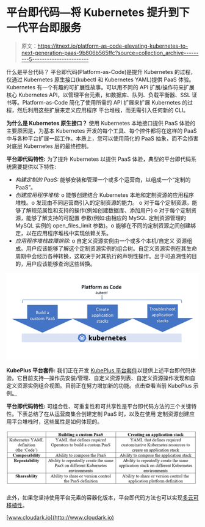 # 平台即代码—将 Kubernetes 提升到下一代平台即服务

> 原文：<https://itnext.io/platform-as-code-elevating-kubernetes-to-next-generation-paas-9b806b565ffc?source=collection_archive---------5----------------------->

什么是平台代码？
平台即代码(Platform-as-Code)是提升 Kubernetes 的过程，仅通过 Kubernetes 原生接口(kubectl 和 Kubernetes YAML)提供 PaaS 体验。Kubernetes 有一个有趣的可扩展性故事。可以用不同的 API 扩展/操作符来扩展核心 Kubernetes API，以管理平台元素，如数据库、队列、负载平衡器、SSL 证书等。Platform-as-Code 简化了使用所需的 API 扩展来扩展 Kubernetes 的过程，然后利用这些扩展来定义应用程序
平台堆栈，而无需引入任何新的 CLI。

**为什么是 Kubernetes 原生接口？**
使用 Kubernetes 本地接口提供 PaaS 体验的主要原因是，为基本 Kubernetes 开发的每个工具、每个控件都将在这样的 PaaS 中与各种平台扩展一起工作。本质上，您可以使用简化的 PaaS 抽象，而不会损害对底层 Kubernetes 层的最终控制。

**平台即代码特性:**
为了提升 Kubernetes 以提供 PaaS 体验，典型的平台即代码系统需要提供以下特性:

*   *构建定制的 PaaS:* 能够安装和管理一个或多个运营商，以组成一个“定制的 PaaS”。
*   *创建应用程序堆栈:*
    o 能够创建结合 Kubernetes 本地和定制资源的应用程序堆栈。o 发现由不同运营商引入的定制资源的能力。
    o 对于每个定制资源，能够了解规范属性和支持的操作(例如创建数据库、添加用户)
    o 对于每个定制资源，能够了解支持的可配置
    参数(例如:由相应的 MySQL 定制资源管理的 MySQL 实例的 open_files_limit 参数)。o 能够在不同的定制资源之间创建绑定，以在应用程序堆栈中实现依赖关系。
*   *应用程序堆栈故障排除:*
    o 自定义资源实例由一个或多个本机/自定义
    资源组成。用户应该能够了解这个定制资源实例的组合树。自定义资源实例在其生命周期中会经历各种转换，这取决于对其执行的声明性操作。出于可追溯性的目的，用户应该能够查询这些转换。

![](img/b70d8b6210d848df0a038c0626890616.png)

**KubePlus 平台套件:**
我们正在开发 [KubePlus 平台套件](https://github.com/cloud-ark/kubeplus)以提供上述平台即代码体验。它目前支持—操作员安装/管理、自定义资源列表、自定义资源操作发现和自定义资源实例组合视图。目前正在努力增加新的功能。点击查看当前 KubePlus 示例[。](https://github.com/cloud-ark/kubeplus/tree/master/examples)

**平台即代码特性:** 可组合性、可重复性和可共享性是平台即代码方法的三个关键特性。下表总结了在从运营商集合创建定制 PaaS 时，以及在使用
定制资源创建应用平台堆栈时，这些属性是如何体现的。

![](img/8be80159572cb547d4b09e6a1ad61735.png)

此外，如果您坚持使用平台元素的容器化版本，平台即代码方法也可以实现[多云可移植性](https://medium.com/@cloudark/kubernetes-and-the-underpinnings-of-multi-cloud-2-0-1c7aca50c46f)。

[www.cloudark.io](http://www.cloudark.io)